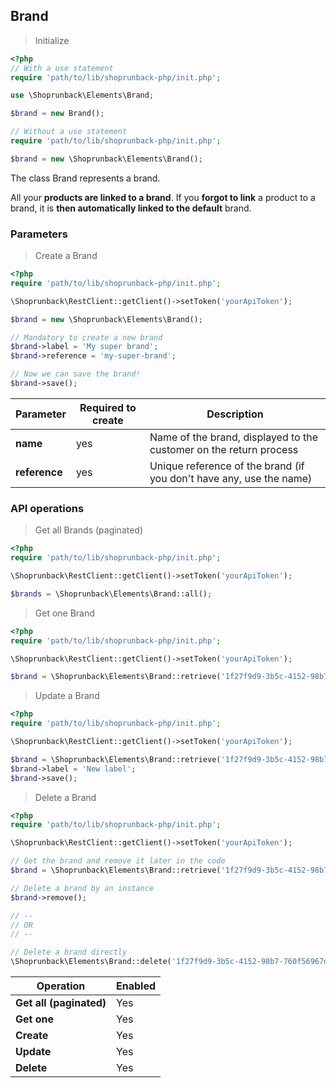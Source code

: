 ## Brand

> Initialize

```php
<?php
// With a use statement
require 'path/to/lib/shoprunback-php/init.php';

use \Shoprunback\Elements\Brand;

$brand = new Brand();

// Without a use statement
require 'path/to/lib/shoprunback-php/init.php';

$brand = new \Shoprunback\Elements\Brand();
```

The class Brand represents a brand.

All your **products are linked to a brand**. If you **forgot to link** a product to a brand, it is **then automatically linked to the default** brand.

### Parameters

> Create a Brand

```php
<?php
require 'path/to/lib/shoprunback-php/init.php';

\Shoprunback\RestClient::getClient()->setToken('yourApiToken');

$brand = new \Shoprunback\Elements\Brand();

// Mandatory to create a new brand
$brand->label = 'My super brand';
$brand->reference = 'my-super-brand';

// Now we can save the brand!
$brand->save();
```

Parameter | Required to create | Description
-|-|-
**name** | yes | Name of the brand, displayed to the customer on the return process
**reference** | yes | Unique reference of the brand (if you don't have any, use the name)

### API operations

> Get all Brands (paginated)

```php
<?php
require 'path/to/lib/shoprunback-php/init.php';

\Shoprunback\RestClient::getClient()->setToken('yourApiToken');

$brands = \Shoprunback\Elements\Brand::all();
```

> Get one Brand

```php
<?php
require 'path/to/lib/shoprunback-php/init.php';

\Shoprunback\RestClient::getClient()->setToken('yourApiToken');

$brand = \Shoprunback\Elements\Brand::retrieve('1f27f9d9-3b5c-4152-98b7-760f56967dea');
```

> Update a Brand

```php
<?php
require 'path/to/lib/shoprunback-php/init.php';

\Shoprunback\RestClient::getClient()->setToken('yourApiToken');

$brand = \Shoprunback\Elements\Brand::retrieve('1f27f9d9-3b5c-4152-98b7-760f56967dea');
$brand->label = 'New label';
$brand->save();
```

> Delete a Brand

```php
<?php
require 'path/to/lib/shoprunback-php/init.php';

\Shoprunback\RestClient::getClient()->setToken('yourApiToken');

// Get the brand and remove it later in the code
$brand = \Shoprunback\Elements\Brand::retrieve('1f27f9d9-3b5c-4152-98b7-760f56967dea');

// Delete a brand by an instance
$brand->remove();

// --
// OR
// --

// Delete a brand directly
\Shoprunback\Elements\Brand::delete('1f27f9d9-3b5c-4152-98b7-760f56967dea');
```

Operation | Enabled
-|-
**Get all (paginated)** | Yes
**Get one** | Yes
**Create** | Yes
**Update** | Yes
**Delete** | Yes